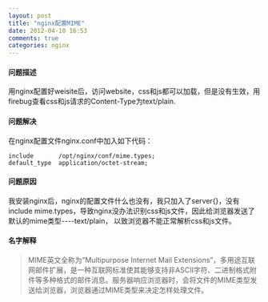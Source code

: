 ```yaml
---
layout: post
title: "nginx配置MIME"
date: 2012-04-10 16:53
comments: true
categories: nginx
---
```


#### 问题描述
用nginx配置好weisite后，访问website，css和js都可以加载，但是没有生效，用firebug查看css和js请求的Content-Type为text/plain.

#### 问题解决
在nginx配置文件nginx.conf中加入如下代码：
```
include       /opt/nginx/conf/mime.types;
default_type  application/octet-stream;
```
#### 问题原因
我安装nginx后，nginx的配置文件什么也没有，我只加入了server{}，没有include mime.types，导致nginx没办法识别css和js文件，因此给浏览器发送了默认的mime类型----text/plain， 以致浏览器不能正常解析css和js文件。

#### 名字解释
> MIME英文全称为“Multipurpose Internet Mail Extensions”，多用途互联网邮件扩展，是一种互联网标准使其能够支持非ASCII字符、二进制格式附件等多种格式的邮件消息。服务器响应浏览器时，会将文件的MIME类型发送给浏览器，浏览器通过MIME类型来决定怎样处理文件。
